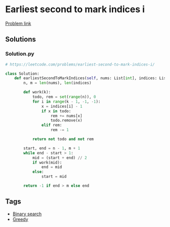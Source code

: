 # Earliest second to mark indices i

[Problem link](https://leetcode.com/problems/earliest-second-to-mark-indices-i/)

## Solutions


### Solution.py
```py
# https://leetcode.com/problems/earliest-second-to-mark-indices-i/

class Solution:
    def earliestSecondToMarkIndices(self, nums: List[int], indices: List[int]) -> int:
        n, m = len(nums), len(indices)

        def work(k):
            todo, rem = set(range(n)), 0
            for i in range(k - 1, -1, -1):
                x = indices[i] - 1
                if x in todo:
                    rem += nums[x]
                    todo.remove(x)
                elif rem:
                    rem -= 1

            return not todo and not rem

        start, end = n - 1, m + 1
        while end - start > 1:
            mid = (start + end) // 2
            if work(mid):
                end = mid
            else:
                start = mid

        return -1 if end > m else end
```
## Tags

* [Binary search](/README.md#Binary_search)
* [Greedy](/README.md#Greedy)
